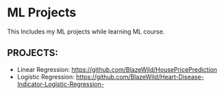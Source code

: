# ML Projects 
This Includes my ML projects while learning ML course.
## PROJECTS:
- Linear Regression: https://github.com/BlazeWild/HousePricePrediction<br>
- Logistic Regression: https://github.com/BlazeWild/Heart-Disease-Indicator-Logistic-Regression- <br>
